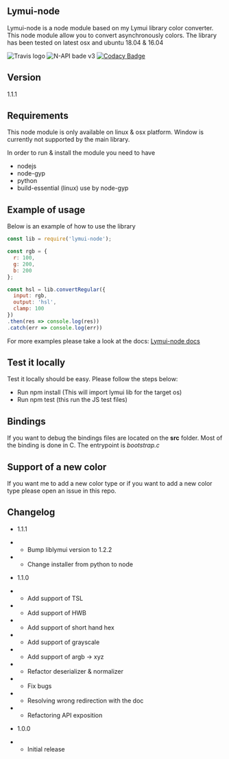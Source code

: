 ## Lymui-node

Lymui-node is a node module based on my Lymui library color converter. This node module allow you to convert asynchronously colors. The library has been tested on latest osx and ubuntu 18.04 & 16.04

![Travis logo](https://travis-ci.org/MarcInthaamnouay/lymui-node.svg?branch=master)
![N-API bade v3](https://img.shields.io/badge/N--API-v3-green.svg)
[![Codacy Badge](https://api.codacy.com/project/badge/Grade/45d85b05a49647d68cf5ea9a53e1ced4)](https://www.codacy.com/app/mintha/lymui-node?utm_source=github.com&amp;utm_medium=referral&amp;utm_content=MarcInthaamnouay/lymui-node&amp;utm_campaign=Badge_Grade)

## Version

1.1.1

## Requirements

This node module is only available on linux & osx platform.
Window is currently not supported by the main library.

In order to run & install the module you need to have

- nodejs
- node-gyp
- python
- build-essential (linux) use by node-gyp

## Example of usage

Below is an example of how to use the library

```js
const lib = require('lymui-node');

const rgb = {
  r: 100,
  g: 200,
  b: 200
};

const hsl = lib.convertRegular({
  input: rgb,
  output: 'hsl',
  clamp: 100
})
.then(res => console.log(res))
.catch(err => console.log(err))
```

For more examples please take a look at the docs: [Lymui-node docs](https://marcinthaamnouay.github.io/lymui-node/docs/)

## Test it locally

Test it locally should be easy. Please follow the steps below:

- Run npm install (This will import lymui lib for the target os)
- Run npm test (this run the JS test files)

## Bindings

If you want to debug the bindings files are located on the **src** folder.
Most of the binding is done in C. The entrypoint is *bootstrap.c*

## Support of a new color

If you want me to add a new color type or if you want to add a new color type please open an issue in this repo.

## Changelog

* 1.1.1
* * Bump liblymui version to 1.2.2
* * Change installer from python to node

* 1.1.0
* * Add support of TSL
* * Add support of HWB
* * Add support of short hand hex
* * Add support of grayscale
* * Add support of argb -> xyz
* * Refactor deserializer & normalizer
* * Fix bugs
* * Resolving wrong redirection with the doc
* * Refactoring API exposition
* 1.0.0
* * Initial release